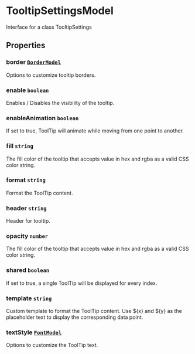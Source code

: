# TooltipSettingsModel

Interface for a class TooltipSettings

## Properties

### border [`BorderModel`](./api-borderModel.html)

Options to customize tooltip borders.

### enable `boolean`

Enables / Disables the visibility of the tooltip.

### enableAnimation `boolean`

If set to true, ToolTip will animate while moving from one point to another.

### fill `string`

The fill color of the tooltip that accepts value in hex and rgba as a valid CSS color string.

### format `string`

Format the ToolTip content.

### header `string`

Header for tooltip.

### opacity `number`

The fill color of the tooltip that accepts value in hex and rgba as a valid CSS color string.

### shared `boolean`

If set to true, a single ToolTip will be displayed for every index.

### template `string`

Custom template to format the ToolTip content. Use ${x} and ${y} as the placeholder text to display the corresponding data point.

### textStyle [`FontModel`](./api-fontModel.html)

Options to customize the ToolTip text.
